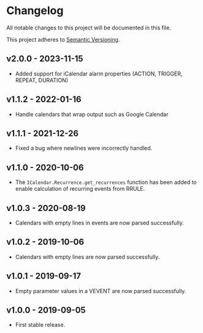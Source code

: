 # Changelog

All notable changes to this project will be documented in this file.

This project adheres to [Semantic Versioning](https://semver.org/spec/v2.0.0.html).

## v2.0.0 - 2023-11-15

- Added support for iCalendar alarm properties (ACTION, TRIGGER, REPEAT, DURATION)

## v1.1.2 - 2022-01-16

- Handle calendars that wrap output such as Google Calendar

## v1.1.1 - 2021-12-26

- Fixed a bug where newlines were incorrectly handled.

## v1.1.0 - 2020-10-06

- The `ICalendar.Recurrence.get_recurrences` function has been added to enable
  calculation of recurring events from RRULE.

## v1.0.3 - 2020-08-19

- Calendars with empty lines in events are now parsed successfully.

## v1.0.2 - 2019-10-06

- Calendars with empty lines are now parsed successfully.

## v1.0.1 - 2019-09-17

- Empty parameter values in a VEVENT are now parsed successfully.

## v1.0.0 - 2019-09-05

- First stable release.
